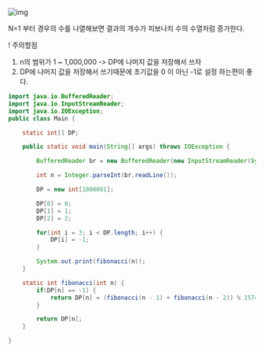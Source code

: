 ![img](https://img1.daumcdn.net/thumb/R1280x0/?scode=mtistory2&fname=https%3A%2F%2Fblog.kakaocdn.net%2Fdn%2FcOZODl%2FbtqFXJlclZR%2FKq7lKYMD1tMgvsQSCn4N7k%2Fimg.png)

N=1 부터 경우의 수를 나열해보면 결과의 개수가 피보나치 수의 수열처럼 증가한다.

! 주의할점
1. n의 범위가 1 ~ 1,000,000 -> DP에 나머지 값을 저장해서 쓰자
2. DP에 나머지 값을 저장해서 쓰기때문에 초기값을 0 이 아닌 -1로 설정 하는편이 좋다.


```java
import java.io.BufferedReader;
import java.io.InputStreamReader;
import java.io.IOException;
public class Main {

    static int[] DP;

    public static void main(String[] args) throws IOException {

        BufferedReader br = new BufferedReader(new InputStreamReader(System.in));

        int n = Integer.parseInt(br.readLine());

        DP = new int[1000001];

        DP[0] = 0;
        DP[1] = 1;
        DP[2] = 2;

        for(int i = 3; i < DP.length; i++) {
            DP[i] = -1;
        }

        System.out.print(fibonacci(n));
    }

    static int fibonacci(int n) {
        if(DP[n] == -1) {
            return DP[n] = (fibonacci(n - 1) + fibonacci(n - 2)) % 15746;
        }

        return DP[n];
    }

}

```
